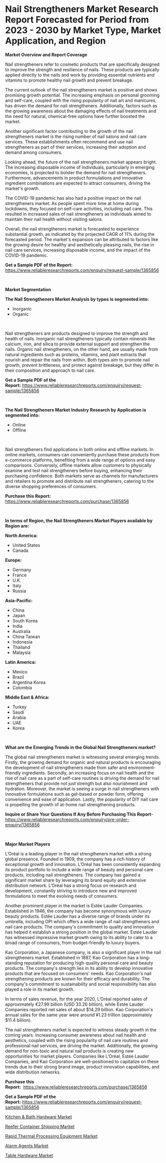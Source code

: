 <p><h1>Nail Strengtheners Market Research Report Forecasted for Period from 2023 -  2030 by Market Type, Market Application, and Region</h1></p><p><strong>Market Overview and Report Coverage</strong></p>
<p><p>Nail strengtheners refer to cosmetic products that are specifically designed to improve the strength and resilience of nails. These products are typically applied directly to the nails and work by providing essential nutrients and vitamins to promote healthy nail growth and prevent breakage.</p><p>The current outlook of the nail strengtheners market is positive and shows promising growth potential. The increasing emphasis on personal grooming and self-care, coupled with the rising popularity of nail art and manicures, has driven the demand for nail strengtheners. Additionally, factors such as the growing awareness about the damaging effects of nail treatments and the need for natural, chemical-free options have further boosted the market.</p><p>Another significant factor contributing to the growth of the nail strengtheners market is the rising number of nail salons and nail care services. These establishments often recommend and use nail strengtheners as part of their services, increasing their adoption and demand among consumers.</p><p>Looking ahead, the future of the nail strengtheners market appears bright. The increasing disposable income of individuals, particularly in emerging economies, is projected to bolster the demand for nail strengtheners. Furthermore, advancements in product formulations and innovative ingredient combinations are expected to attract consumers, driving the market's growth.</p><p>The COVID-19 pandemic has also had a positive impact on the nail strengtheners market. As people spent more time at home during lockdowns, they focused on self-care activities, including nail care. This resulted in increased sales of nail strengtheners as individuals aimed to maintain their nail health without visiting salons.</p><p>Overall, the nail strengtheners market is forecasted to experience substantial growth, as indicated by the projected CAGR of 11% during the forecasted period. The market's expansion can be attributed to factors like the growing desire for healthy and aesthetically pleasing nails, the rise in nail care services, increasing disposable income, and the impact of the COVID-19 pandemic.</p></p>
<p><strong>Get a Sample PDF of the Report:</strong> <a href="https://www.reliableresearchreports.com/enquiry/request-sample/1365856">https://www.reliableresearchreports.com/enquiry/request-sample/1365856</a></p>
<p>&nbsp;</p>
<p><strong>Market Segmentation</strong></p>
<p><strong>The Nail Strengtheners Market Analysis by types is segmented into:</strong></p>
<p><ul><li>Inorganic</li><li>Organic</li></ul></p>
<p>&nbsp;</p>
<p><p>Nail strengtheners are products designed to improve the strength and health of nails. Inorganic nail strengtheners typically contain minerals like calcium, iron, and silica to provide external support and strengthen the nails. Organic nail strengtheners, on the other hand, are usually made from natural ingredients such as proteins, vitamins, and plant extracts that nourish and repair the nails from within. Both types aim to promote nail growth, prevent brittleness, and protect against breakage, but they differ in their composition and approach to nail care.</p></p>
<p><strong>Get a Sample PDF of the Report:</strong>&nbsp;<a href="https://www.reliableresearchreports.com/enquiry/request-sample/1365856">https://www.reliableresearchreports.com/enquiry/request-sample/1365856</a></p>
<p>&nbsp;</p>
<p><strong>The Nail Strengtheners Market Industry Research by Application is segmented into:</strong></p>
<p><ul><li>Online</li><li>Offline</li></ul></p>
<p>&nbsp;</p>
<p><p>Nail strengtheners find applications in both online and offline markets. In online markets, consumers can conveniently purchase these products from e-commerce platforms, benefiting from a wide range of options and easy comparisons. Conversely, offline markets allow customers to physically examine and test nail strengtheners before buying, enhancing their purchasing confidence. Both markets serve as channels for manufacturers and retailers to promote and distribute nail strengtheners, catering to the diverse shopping preferences of consumers.</p></p>
<p><strong>Purchase this Report:</strong>&nbsp; <a href="https://www.reliableresearchreports.com/purchase/1365856">https://www.reliableresearchreports.com/purchase/1365856</a></p>
<p>&nbsp;</p>
<p><strong>In terms of Region, the Nail Strengtheners Market Players available by Region are:</strong></p>
<p>
    <p> <strong> North America: </strong>
        <ul>
            <li>United States</li>
            <li>Canada</li>
        </ul>
        </p> 
    <p> <strong> Europe: </strong>
        <ul>
            <li>Germany</li>
            <li>France</li>
            <li>U.K.</li>
            <li>Italy</li>
            <li>Russia</li>
        </ul>
        </p> 
    <p> <strong> Asia-Pacific: </strong>
        <ul>
            <li>China</li>
            <li>Japan</li>
            <li>South Korea</li>
            <li>India</li>
            <li>Australia</li>
            <li>China Taiwan</li>
            <li>Indonesia</li>
            <li>Thailand</li>
            <li>Malaysia</li>
        </ul>
        </p> 
    <p> <strong> Latin America: </strong>
        <ul>
            <li>Mexico</li>
            <li>Brazil</li>
            <li>Argentina Korea</li>
            <li>Colombia</li>
        </ul>
        </p> 
    <p> <strong> Middle East & Africa: </strong>
        <ul>
            <li>Turkey</li>
            <li>Saudi</li>
            <li>Arabia</li>
            <li>UAE</li>
            <li>Korea</li>
        </ul>
    </p>
    </p>
<p>&nbsp;</p>
<p><strong>What are the Emerging Trends in the Global Nail Strengtheners market?</strong></p>
<p><p>The global nail strengtheners market is witnessing several emerging trends. Firstly, the growing demand for organic and natural products is encouraging the development of nail strengtheners made from safer and environment-friendly ingredients. Secondly, an increasing focus on nail health and the rise of nail care as a part of self-care routines is driving the demand for nail strengtheners that provide not just strength but also nourishment and hydration. Moreover, the market is seeing a surge in nail strengtheners with innovative formulations such as gel-based or powder form, offering convenience and ease of application. Lastly, the popularity of DIY nail care is propelling the growth of at-home nail strengthening products.</p></p>
<p><strong>Inquire or Share Your Questions If Any Before Purchasing This Report</strong>- <a href="https://www.reliableresearchreports.com/enquiry/pre-order-enquiry/1365856">https://www.reliableresearchreports.com/enquiry/pre-order-enquiry/1365856</a></p>
<p>&nbsp;</p>
<p><strong>Major Market Players</strong></p>
<p><p>L’Oréal is a leading player in the nail strengtheners market with a strong global presence. Founded in 1909, the company has a rich history of exceptional growth and innovation. L’Oréal has been consistently expanding its product portfolio to include a wide range of beauty and personal care products, including nail strengtheners. The company has gained a significant market share by leveraging its brand equity and extensive distribution network. L’Oréal has a strong focus on research and development, constantly striving to introduce new and improved formulations to meet the evolving needs of consumers.</p><p>Another prominent player in the market is Estée Lauder Companies. Established in 1946, the company has become synonymous with luxury beauty products. Estée Lauder has a diverse range of brands under its umbrella, including OPI which offers a wide range of nail strengtheners and nail care products. The company's commitment to quality and innovation has helped it establish a strong position in the global market. Estée Lauder has witnessed impressive market growth owing to its ability to cater to a broad range of consumers, from budget-friendly to luxury buyers.</p><p>Kao Corporation, a Japanese company, is also a significant player in the nail strengtheners market. Established in 1887, Kao Corporation has a long-standing reputation for producing high-quality personal care and beauty products. The company's strength lies in its ability to develop innovative products that are focused on consumers' needs. Kao Corporation's nail strengthening products are known for their efficacy and durability. The company's commitment to sustainability and social responsibility has also played a role in its market growth.</p><p>In terms of sales revenue, for the year 2020, L’Oréal reported sales of approximately €27.99 billion (USD 33.26 billion), while Estée Lauder Companies reported net sales of about $14.29 billion. Kao Corporation's annual sales for the same year were around ¥1.23 trillion (approximately $11.4 billion).</p><p>The nail strengtheners market is expected to witness steady growth in the coming years. Increasing consumer awareness about nail health and aesthetics, coupled with the rising popularity of nail care routines and professional nail services, are driving the market. Additionally, the growing demand for non-toxic and natural nail products is creating new opportunities for market players. Companies like L’Oréal, Estée Lauder Companies, and Kao Corporation are well-positioned to capitalize on these trends due to their strong brand image, product innovation capabilities, and wide distribution networks.</p></p>
<p><strong>Purchase this Report:</strong>&nbsp;&nbsp;<a href="https://www.reliableresearchreports.com/purchase/1365856">https://www.reliableresearchreports.com/purchase/1365856</a></p>
<p></p>
<p><strong>Get a Sample PDF of the Report:</strong>&nbsp;<a href="https://www.reliableresearchreports.com/enquiry/request-sample/1365856">https://www.reliableresearchreports.com/enquiry/request-sample/1365856</a></p>
<p><p><a href="https://medium.com/@vilmalittel/kitchen-amp-bath-hardware-market-size-cagr-trends-2024-2030-3af5d287d351">Kitchen & Bath Hardware Market</a></p><p><a href="https://www.linkedin.com/pulse/reefer-container-shipping-market-size-growth-forecast-from-uylyf/">Reefer Container Shipping Market</a></p><p><a href="https://www.linkedin.com/pulse/rapid-thermal-processing-equipment-market-research-report-lmowf/">Rapid Thermal Processing Equipment Market</a></p><p><a href="https://www.linkedin.com/pulse/alarm-agents-market-insights-players-forecast-till-2030-lskrf/">Alarm Agents Market</a></p><p><a href="https://medium.com/@holliswelch2023/table-hardware-market-size-cagr-trends-2024-2030-76aac124fe19">Table Hardware Market</a></p></p>